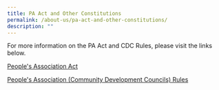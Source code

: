 ```yaml
---
title: PA Act and Other Constitutions
permalink: /about-us/pa-act-and-other-constitutions/
description: ""
---
```

For more information on the PA Act and CDC Rules, please visit the links below.

[People's Association Act](https://sso.agc.gov.sg/Act/PAA1960)

[People's Association (Community Development Councils) Rules](https://sso.agc.gov.sg/SL/227-R2?DocDate=20151109)